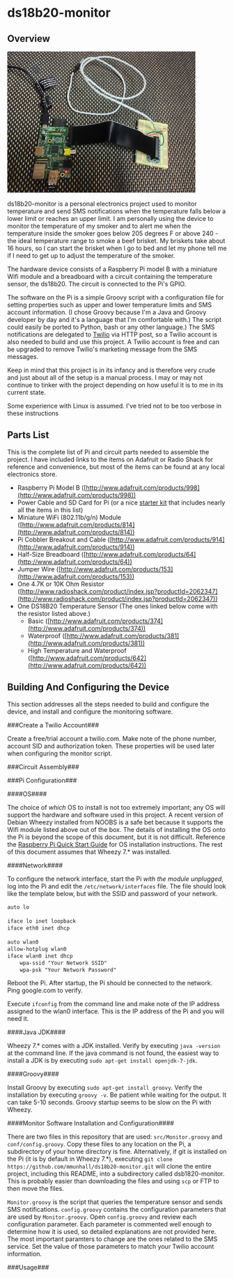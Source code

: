 ds18b20-monitor
===============

Overview
--------

![Overview](doc/overview.jpg "The assembled device")

ds18b20-monitor is a personal electronics project used to monitor temperature and send SMS notifications when the temperature falls below a lower limit or reaches an upper limit. I am personally using the device to monitor the temperature of my smoker and to alert me when the temperature inside the smoker goes below 205 degrees F or above 240 - the ideal temperature range to smoke a beef brisket. My briskets take about 16 hours, so I can start the brisket when I go to bed and let my phone tell me if I need to get up to adjust the temperature of the smoker.

The hardware device consists of a Raspberry Pi model B with a miniature Wifi module and a breadboard with a circuit containing the temperature sensor, the ds18b20. The circuit is connected to the Pi's GPIO.

The software on the Pi is a simple Groovy script with a configuration file for setting properties such as upper and lower temperature limits and SMS account information. (I chose Groovy because I'm a Java and Groovy developer by day and it's a language that I'm comfortable with.) The script could easily be ported to Python, bash or any other language.) The SMS notifications are delegated to [Twilio](http://www.twilio.com) via HTTP post, so a Twilio account is also needed to build and use this project. A Twilio account is free and can be upgraded to remove Twilio's marketing message from the SMS messages.

Keep in mind that this project is in its infancy and is therefore very crude and just about all of the setup is a manual process. I may or may not continue to tinker with the project depending on how useful it is to me in its current state.

Some experience with Linux is assumed. I've tried not to be too verbose in these instructions

Parts List
----------

This is the complete list of Pi and circuit parts needed to assemble the project. I have included links to the items on Adafruit or Radio Shack for reference and convenience, but most of the items can be found at any local electronics store.

* Raspberry Pi Model B ([http://www.adafruit.com/products/998](http://www.adafruit.com/products/998))
* Power Cable and SD Card for Pi (or a nice [starter kit](http://www.adafruit.com/products/955) that includes nearly all the items in this list)
* Miniature WiFi (802.11b/g/n) Module ([http://www.adafruit.com/products/814](http://www.adafruit.com/products/814))
* Pi Cobbler Breakout and Cable ([http://www.adafruit.com/products/914](http://www.adafruit.com/products/914))
* Half-Size Breadboard ([http://www.adafruit.com/products/64](http://www.adafruit.com/products/64))
* Jumper Wire ([http://www.adafruit.com/products/153](http://www.adafruit.com/products/153))
* One 4.7K or 10K Ohm Resistor ([http://www.radioshack.com/product/index.jsp?productId=2062347](http://www.radioshack.com/product/index.jsp?productId=2062347))
* One DS18B20 Temperature Sensor (The ones linked below come with the resistor listed above.)
	* Basic ([http://www.adafruit.com/products/374](http://www.adafruit.com/products/374))
	* Waterproof ([http://www.adafruit.com/products/381](http://www.adafruit.com/products/381))
	* High Temperature and Waterproof ([http://www.adafruit.com/products/642](http://www.adafruit.com/products/642))

Building And Configuring the Device
-----------------------------------

This section addresses all the steps needed to build and configure the device, and install and configure the monitoring software.

###Create a Twilio Account###

Create a free/trial account a twilio.com. Make note of the phone number, account SID and authorization token. These properties will be used later when configuring the monitor script.

###Circuit Assembly###

###Pi Configuration###

####OS####

The choice of *which* OS to install is not too extremely important; any OS will support the hardware and software used in this project. A recent version of Debian Wheezy installed from NOOBS is a safe bet because it supports the Wifi module listed above out of the box. The details of installing the OS onto the Pi is beyond the scope of this document, but it is not difficult. Reference the [Raspberry Pi Quick Start Guide](http://www.raspberrypi.org/quick-start-guide) for OS installation instructions. The rest of this document assumes that Wheezy 7.* was installed.

####Network####

To configure the network interface, start the Pi *with the module unplugged*, log into the Pi and edit the `/etc/network/interfaces` file. The file should look like the template below, but with the SSID and password of your network.

	auto lo

	iface lo inet loopback
	iface eth0 inet dhcp

	auto wlan0
	allow-hotplug wlan0
	iface wlan0 inet dhcp
		wpa-ssid "Your Network SSID"
		wpa-psk "Your Network Password"
		
Reboot the Pi. After startup, the Pi should be connected to the network. Ping google.com to verify.

Execute `ifconfig` from the command line and make note of the IP address assigned to the wlan0 interface. This is the IP address of the Pi and you will need it.

####Java JDK####

Wheezy 7.* comes with a JDK installed. Verify by executing `java -version` at the command line. If the java command is not found, the easiest way to install a JDK is by executing `sudo apt-get install openjdk-7-jdk`.

####Groovy####

Install Groovy by executing `sudo apt-get install groovy`. Verify the installation by executing `groovy -v`. Be patient while waiting for the output. It can take 5-10 seconds. Groovy startup seems to be slow on the Pi with Wheezy.

####Monitor Software Installation and Configuration####

There are two files in this repository that are used: `src/Monitor.groovy` and `conf/config.groovy`. Copy these files to any location on the Pi, a subdirectory of your home directory is fine. 
Alternatively, if git is installed on the Pi (it is by default in Wheezy 7.*), executing `git clone https://github.com/mmunhall/ds18b20-monitor.git` will clone the entire project, including this README, into a subdirectory called dsb1820-monitor. This is probably easier than downloading the files and using `scp` or FTP to then move the files.

`Monitor.groovy` is the script that queries the temperature sensor and sends SMS notifications. `config.groovy` contains the configuration parameters that are used by `Monitor.groovy`. Open `config.groovy` and review each configuration parameter. Each parameter is commented well enough to determine how it is used, so detailed explanations are not provided here. The most important paramters to change are the ones related to the SMS service. Set the value of those parameters to match your Twilio account information.

###Usage###



